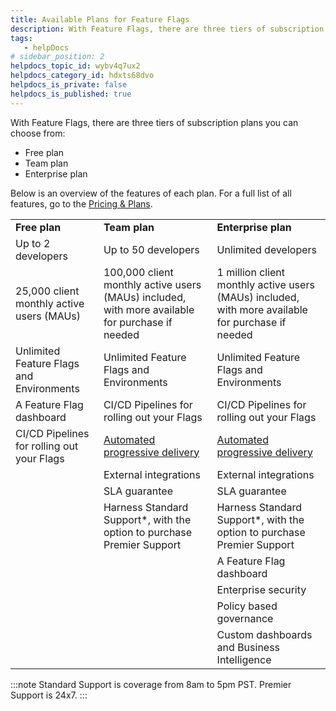 ```yaml
---
title: Available Plans for Feature Flags
description: With Feature Flags, there are three tiers of subscription plans you can choose from --  Free plan. Team plan. Enterprise plan. Below is an overview of the features of each plan. For a full list of all f…
tags: 
   - helpDocs
# sidebar_position: 2
helpdocs_topic_id: wybv4q7ux2
helpdocs_category_id: hdxts68dvo
helpdocs_is_private: false
helpdocs_is_published: true
---
```


With Feature Flags, there are three tiers of subscription plans you can choose from:

* Free plan
* Team plan
* Enterprise plan

Below is an overview of the features of each plan. For a full list of all features, go to the [Pricing & Plans](https://harness.io/pricing?module=ff#). 



|  |  |  |
| --- | --- | --- |
| **Free plan** | **Team plan** | **Enterprise plan** |
| Up to 2 developers | Up to 50 developers | Unlimited developers |
| 25,000 client monthly active users (MAUs) | 100,000 client monthly active users (MAUs) included, with more available for purchase if needed | 1 million client monthly active users (MAUs) included, with more available for purchase if needed |
| Unlimited Feature Flags and Environments | Unlimited Feature Flags and Environments | Unlimited Feature Flags and Environments |
| A Feature Flag dashboard | CI/CD Pipelines for rolling out your Flags | CI/CD Pipelines for rolling out your Flags |
| CI/CD Pipelines for rolling out your Flags | [Automated progressive delivery](../2-ff-using-flags/6-ff-build-pipeline/1-build-feature-flag-pipeline.md) | [Automated progressive delivery](../2-ff-using-flags/6-ff-build-pipeline/1-build-feature-flag-pipeline.md) |
|  | External integrations | External integrations |
|  | SLA guarantee | SLA guarantee |
|  | Harness Standard Support\*, with the option to purchase Premier Support | Harness Standard Support\*, with the option to purchase Premier Support |
|  |  | A Feature Flag dashboard |
|  |  | Enterprise security |
|  |  | Policy based governance |
|  |  | Custom dashboards and Business Intelligence |


:::note
 Standard Support is coverage from 8am to 5pm PST. Premier Support is 24x7.
:::